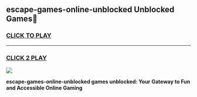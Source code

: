 
## escape-games-online-unblocked Unblocked Games👋
<h3>
<a href="https://news.freeplayer.one?title=escape-games-online-unblocked&ref=16F">CLICK TO PLAY</a></h3>
<hr>

<h3>
<a href="https://news.freeplayer.one?title=escape-games-online-unblocked&ref=16F">CLICK 2 PLAY</a>
  
</h3>

<a href="https://news.freeplayer.one?title=escape-games-online-unblocked&ref=16F/"><img src="https://clearcache.store/games.png"></a>


**escape-games-online-unblocked games unblocked: Your Gateway to Fun and Accessible Online Gaming**
